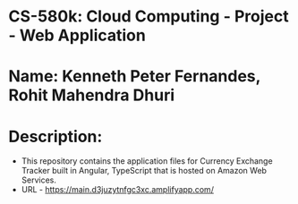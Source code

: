 # CS-580k: Cloud Computing - Project - Web Application

# Name: Kenneth Peter Fernandes, Rohit Mahendra Dhuri


# Description:
- This repository contains the application files for Currency Exchange Tracker built in Angular, TypeScript that is hosted on Amazon Web Services.
- URL - https://main.d3juzytnfgc3xc.amplifyapp.com/

